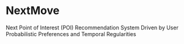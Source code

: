 # NextMove
Next Point of Interest (POI) Recommendation System Driven by User Probabilistic Preferences and Temporal Regularities
